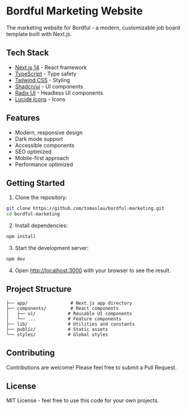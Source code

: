 # Bordful Marketing Website

The marketing website for Bordful - a modern, customizable job board template built with Next.js.

## Tech Stack

- [Next.js 14](https://nextjs.org/) - React framework
- [TypeScript](https://www.typescriptlang.org/) - Type safety
- [Tailwind CSS](https://tailwindcss.com/) - Styling
- [Shadcn/ui](https://ui.shadcn.com/) - UI components
- [Radix UI](https://www.radix-ui.com/) - Headless UI components
- [Lucide Icons](https://lucide.dev/) - Icons

## Features

- Modern, responsive design
- Dark mode support
- Accessible components
- SEO optimized
- Mobile-first approach
- Performance optimized

## Getting Started

1. Clone the repository:

```bash
git clone https://github.com/tomaslau/bordful-marketing.git
cd bordful-marketing
```

2. Install dependencies:

```bash
npm install
```

3. Start the development server:

```bash
npm dev
```

4. Open [http://localhost:3000](http://localhost:3000) with your browser to see the result.

## Project Structure

```
├── app/                # Next.js app directory
├── components/         # React components
│   ├── ui/            # Reusable UI components
│   └── ...            # Feature components
├── lib/               # Utilities and constants
├── public/            # Static assets
└── styles/            # Global styles
```

## Contributing

Contributions are welcome! Please feel free to submit a Pull Request.

## License

MIT License - feel free to use this code for your own projects.
